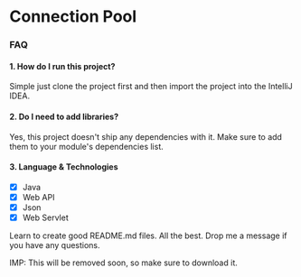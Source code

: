 # Connection Pool

### FAQ

#### 1. How do I run this project?

Simple just clone the project first and then import the project into the IntelliJ IDEA.  

#### 2. Do I need to add libraries?

Yes, this project doesn't ship any dependencies with it. Make sure to add them  to your module's dependencies list.  

#### 3. Language & Technologies

- [x] Java 
- [x] Web API
- [x] Json
- [x] Web Servlet
 
Learn to create good README.md files. All the best. Drop me a message if you have any questions.
 
IMP: This will be removed soon, so make sure to download it.